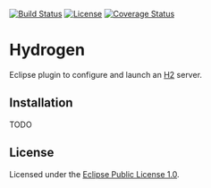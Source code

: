 [![Build Status](https://travis-ci.org/avojak/hydrogen.svg?branch=master)](https://travis-ci.org/avojak/hydrogen) [![License](https://img.shields.io/badge/License-EPL%201.0-red.svg)](https://opensource.org/licenses/EPL-1.0) [![Coverage Status](https://coveralls.io/repos/github/avojak/hydrogen/badge.svg?branch=master)](https://coveralls.io/github/avojak/hydrogen?branch=master)

# Hydrogen

Eclipse plugin to configure and launch an [H2](http://www.h2database.com) server.

## Installation

TODO

## License

Licensed under the [Eclipse Public License 1.0](https://opensource.org/licenses/EPL-1.0).